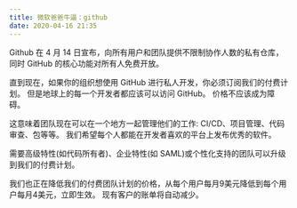 ```yaml
---
title: 微软爸爸牛逼：github
date: 2020-04-16 21:35
---
```



Github 在 4 月 14 日宣布，向所有用户和团队提供不限制协作人数的私有仓库，同时 GitHub 的核心功能对所有人免费开放。

直到现在，如果你的组织想使用 GitHub 进行私人开发，你必须订阅我们的付费计划。 但是地球上的每一个开发者都应该可以访问 GitHub。 价格不应该成为障碍。

这意味着团队现在可以在一个地方一起管理他们的工作: CI/CD、项目管理、代码审查、包等等。 我们希望每个人都能在开发者喜欢的平台上发布优秀的软件。

需要高级特性(如代码所有者)、企业特性(如 SAML)或个性化支持的团队可以升级到我们的付费计划。

我们也正在降低我们的付费团队计划的价格，从每个用户每月9美元降低到每个用户每月4美元，立即生效。 现有客户的账单将自动减少。
